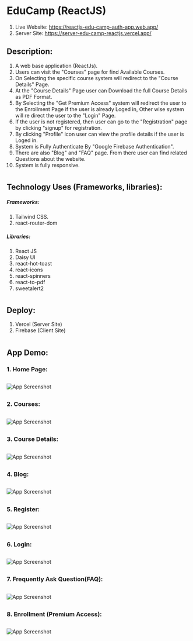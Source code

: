 # EduCamp (ReactJS)

1. Live Website: https://reactjs-edu-camp-auth-app.web.app/
2. Server Site: https://server-edu-camp-reactjs.vercel.app/


## Description:

1. A web base application (ReactJs).
2. Users can visit the "Courses" page for find Available Courses.
3. On Selecting the specific course system will redirect to the "Course Details" Page.
4. At the "Course Details" Page user can Download the full Course Details as PDF Format.
5. By Selecting the "Get Premium Access" system will redirect the user to the Enrollment Page if the user is already Loged in, Other wise system will re direct the user to the "Login" Page.
6. If the user is not registered, then user can go to the "Registration" page by clicking "signup" for registration.
7. By clicking "Profile" icon user can view the profile details if the user is Loged in.
8. System is Fully Authenticate By "Google Firebase Authentication".
9. There are also "Blog" and "FAQ" page. From there user can find related Questions about the website.
10. System is fully responsive.
#

## Technology Uses (Frameworks, libraries):

##### Frameworks:
1. Tailwind CSS.
2. react-router-dom

##### Libraries:
1. React JS
2. Daisy UI
3. react-hot-toast
4. react-icons
5. react-spinners
6. react-to-pdf
7. sweetalert2
#
## Deploy:
1. Vercel (Server Site)
2. Firebase (Client Site)
#

## App Demo:

### 1. Home Page:
##

![App Screenshot](public/Images/Website_Screenshot.png)

##
### 2. Courses:
##

![App Screenshot](public/Images/Website_Screenshot_1.png)

##
### 3. Course Details:
##

![App Screenshot](public/Images/Website_Screenshot_6.png)

##
### 4. Blog:
##

![App Screenshot](public/Images/Website_Screenshot_2.png)

##
### 5. Register:
##

![App Screenshot](public/Images/Website_Screenshot_4.png)

##
### 6. Login:
##

![App Screenshot](public/Images/Website_Screenshot_5.png)

##
### 7. Frequently Ask Question(FAQ):
##

![App Screenshot](public/Images/Website_Screenshot_3.png)

##
### 8. Enrollment (Premium Access):
##

![App Screenshot](public/Images/Website_Screenshot_7.png)

##
